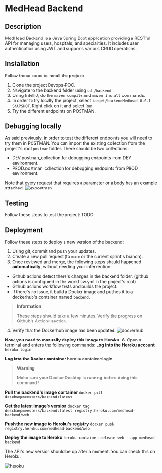 # MedHead Backend

## Description
MedHead Backend is a Java Spring Boot application providing a RESTful API for managing users, hospitals, and specialities. It includes user authentication using JWT and supports various CRUD operations.

## Installation

Follow these steps to install the project:
1. Clone the project Devops-POC.
2. Navigate to the backend folder using ``cd /backend``
3. Using IntelliJ, do the ``maven compile`` and ``maven install`` commands.
4. In order to try locally the project, select ``target/backendMedhead-0.0.1-SNAPSHOT``. Right click on it and select ``Run``.
5. Try the different endpoints on POSTMAN. 

## Debugging locally
As said previously, in order to test the different endpoints you will need to try them in POSTMAN.
You can import the existing collection from the project's root ``postman`` folder.
There should be two collections: 
- DEV.postman_collection for debugging endpoints from DEV environment.
- PROD.postman_collection for debugging endpoints from PROD environment.

Note that every request that requires a parameter or a body has an example attached.
![expostman](https://zupimages.net/up/24/37/w8su.png)

## Testing

Follow these steps to test the project:
TODO

## Deployment

Follow these steps to deploy a new version of the backend:
1. Using git, commit and push your updates.
2. Create a new pull request (to ``main`` or the current sprint's branch).
3. Once reviewed and merge, the following steps should happened **automatically**, without needing your intervention:
- Github actions detect there's changes in the backend folder. (github actions is configured in the workflow.yml in the project's root)
- Github actions workflow tests and builds the project.
- If there's no issue, it build a Docker image and pushes it to a dockerhub's container named ``backend``.

> **Information**
>
> These steps should take a few minutes. Verify the progress on Github's Actions section.


4. Verify that the Dockerhub image has been updated.
![dockerhub](https://zupimages.net/up/24/37/ud8t.png)

**Now, you need to manually deploy this image to Heroku.**
6. Open a terminal and enters the following commands:
**Log into the Heroku account**
``heroku login``

**Log into the Docker container**
   heroku container:login

> **Warning**
> 
> Make sure your Docker Desktop is running before doing this command !

**Pull the backend's image container**
``docker pull deschaepmeesters/backend:latest``

**Get the latest image's version**
``docker tag deschaepmeesters/backend:latest registry.heroku.com/medhead-backend/web``
   
**Push the new image to Heroku's registry**
``docker push registry.heroku.com/medhead-backend/web``
   
**Deploy the image to Heroku**
``heroku container:release web --app medhead-backend``

The API's new version should be up after a moment.
You can check this on Heroku.

![heroku](https://zupimages.net/up/24/37/z0sh.png)